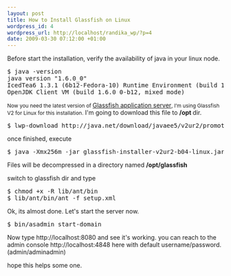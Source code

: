 ```yaml
--- 
layout: post
title: How to Install Glassfish on Linux
wordpress_id: 4
wordpress_url: http://localhost/randika_wp/?p=4
date: 2009-03-30 07:12:00 +01:00
---
```

Before start the installation, verify the availability of java in your linux node.
<pre class="console">$ java -version
java version "1.6.0_0"
IcedTea6 1.3.1 (6b12-Fedora-10) Runtime Environment (build 1.6.0_0-b12)
OpenJDK Client VM (build 1.6.0_0-b12, mixed mode)</pre>
<span style="font-size:85%;">Now you need the latest version of </span><a title="Download glassfish" href="https://glassfish.dev.java.net/downloads">Glassfish application server</a><span style="font-size:85%;">, I’m using Glassfish V2 for Linux for this installation.</span> I'm going to download this file to <span style="font-weight: bold;">/opt </span>dir.
<pre class="console">$ lwp-download http://java.net/download/javaee5/v2ur2/promoted/Linux/glassfish-installer-v2ur2-b04-linux.jar</pre>
once finished, execute
<pre class="console">$ java -Xmx256m -jar glassfish-installer-v2ur2-b04-linux.jar</pre>
Files will be decompressed in a directory named <span style="font-weight: bold;">/opt/glassfish</span>

switch to glassfish dir and type
<pre class="console">$ chmod +x -R lib/ant/bin
$ lib/ant/bin/ant -f setup.xml</pre>
Ok, its almost done. Let's start the server now.
<pre class="console">$ bin/asadmin start-domain</pre>
Now type http://localhost:8080 and see it's working. you can reach to the admin console http://localhost:4848 here with default username/password. (admin/adminadmin)

hope this helps some one. <span style="font-family:monospace;">
</span>
